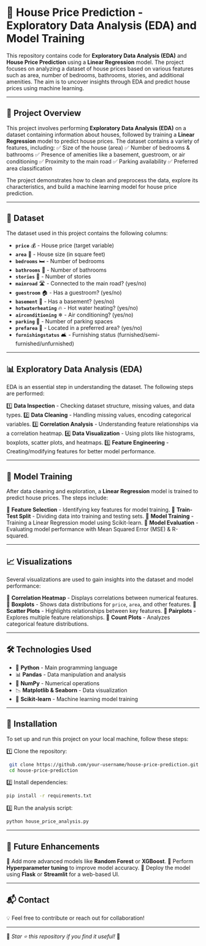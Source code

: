 # 🏡 House Price Prediction - Exploratory Data Analysis (EDA) and Model Training

This repository contains code for **Exploratory Data Analysis (EDA)** and **House Price Prediction** using a **Linear Regression** model. The project focuses on analyzing a dataset of house prices based on various features such as area, number of bedrooms, bathrooms, stories, and additional amenities. The aim is to uncover insights through EDA and predict house prices using machine learning.

---

## 📌 Project Overview

This project involves performing **Exploratory Data Analysis (EDA)** on a dataset containing information about houses, followed by training a **Linear Regression** model to predict house prices. The dataset contains a variety of features, including:
✅ Size of the house (area)
✅ Number of bedrooms & bathrooms
✅ Presence of amenities like a basement, guestroom, or air conditioning
✅ Proximity to the main road
✅ Parking availability
✅ Preferred area classification

The project demonstrates how to clean and preprocess the data, explore its characteristics, and build a machine learning model for house price prediction.

---

## 📂 Dataset

The dataset used in this project contains the following columns:
- **`price`** 💰 - House price (target variable)
- **`area`** 📏 - House size (in square feet)
- **`bedrooms`** 🛏 - Number of bedrooms
- **`bathrooms`** 🚿 - Number of bathrooms
- **`stories`** 🏢 - Number of stories
- **`mainroad`** 🛣 - Connected to the main road? (yes/no)
- **`guestroom`** 🏠 - Has a guestroom? (yes/no)
- **`basement`** 🔽 - Has a basement? (yes/no)
- **`hotwaterheating`** 🔥 - Hot water heating? (yes/no)
- **`airconditioning`** ❄ - Air conditioning? (yes/no)
- **`parking`** 🚗 - Number of parking spaces
- **`prefarea`** 📍 - Located in a preferred area? (yes/no)
- **`furnishingstatus`** 🛋 - Furnishing status (furnished/semi-furnished/unfurnished)

---

## 📊 Exploratory Data Analysis (EDA)

EDA is an essential step in understanding the dataset. The following steps are performed:

1️⃣ **Data Inspection** - Checking dataset structure, missing values, and data types.
2️⃣ **Data Cleaning** - Handling missing values, encoding categorical variables.
3️⃣ **Correlation Analysis** - Understanding feature relationships via a correlation heatmap.
4️⃣ **Data Visualization** - Using plots like histograms, boxplots, scatter plots, and heatmaps.
5️⃣ **Feature Engineering** - Creating/modifying features for better model performance.

---

## 🤖 Model Training

After data cleaning and exploration, a **Linear Regression** model is trained to predict house prices. The steps include:

🔹 **Feature Selection** - Identifying key features for model training.
🔹 **Train-Test Split** - Dividing data into training and testing sets.
🔹 **Model Training** - Training a Linear Regression model using Scikit-learn.
🔹 **Model Evaluation** - Evaluating model performance with Mean Squared Error (MSE) & R-squared.

---

## 📈 Visualizations

Several visualizations are used to gain insights into the dataset and model performance:

📌 **Correlation Heatmap** - Displays correlations between numerical features.
📌 **Boxplots** - Shows data distributions for `price`, `area`, and other features.
📌 **Scatter Plots** - Highlights relationships between key features.
📌 **Pairplots** - Explores multiple feature relationships.
📌 **Count Plots** - Analyzes categorical feature distributions.

---

## 🛠 Technologies Used

- 🐍 **Python** - Main programming language
- 📊 **Pandas** - Data manipulation and analysis
- 🔢 **NumPy** - Numerical operations
- 📉 **Matplotlib & Seaborn** - Data visualization
- 🤖 **Scikit-learn** - Machine learning model training

---

## 🚀 Installation

To set up and run this project on your local machine, follow these steps:

1️⃣ Clone the repository:

```bash
 git clone https://github.com/your-username/house-price-prediction.git
 cd house-price-prediction
```

2️⃣ Install dependencies:

```bash
pip install -r requirements.txt
```

3️⃣ Run the analysis script:

```bash
python house_price_analysis.py
```

---

## 🎯 Future Enhancements

🚀 Add more advanced models like **Random Forest** or **XGBoost**.
🚀 Perform **Hyperparameter tuning** to improve model accuracy.
🚀 Deploy the model using **Flask** or **Streamlit** for a web-based UI.

---

## 📬 Contact

💡 Feel free to contribute or reach out for collaboration!


---

📌 *Star ⭐ this repository if you find it useful!* 🚀

